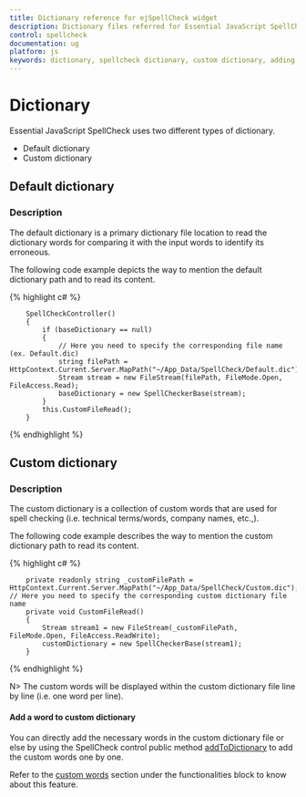 ```yaml
---
title: Dictionary reference for ejSpellCheck widget
description: Dictionary files referred for Essential JavaScript SpellCheck control.
control: spellcheck
documentation: ug
platform: js
keywords: dictionary, spellcheck dictionary, custom dictionary, adding a word
---
```

# Dictionary

Essential JavaScript SpellCheck uses two different types of dictionary.

 * Default dictionary 
 * Custom dictionary

## Default dictionary 

### Description

The default dictionary is a primary dictionary file location to read the dictionary words for comparing it with the input words to identify its erroneous. 

The following code example depicts the way to mention the default dictionary path and to read its content.

{% highlight c# %}

        SpellCheckController()
        {
            if (baseDictionary == null)
            {
                // Here you need to specify the corresponding file name (ex. Default.dic)
                string filePath = HttpContext.Current.Server.MapPath("~/App_Data/SpellCheck/Default.dic");
                Stream stream = new FileStream(filePath, FileMode.Open, FileAccess.Read);
                baseDictionary = new SpellCheckerBase(stream);
            }
            this.CustomFileRead();
        }

{% endhighlight %}

## Custom dictionary 

### Description

The custom dictionary is a collection of custom words that are used for spell checking (i.e. technical terms/words, company names, etc.,). 

The following code example describes the way to mention the custom dictionary path to read its content.

{% highlight c# %}

        private readonly string _customFilePath = HttpContext.Current.Server.MapPath("~/App_Data/SpellCheck/Custom.dic"); // Here you need to specify the corresponding custom dictionary file name
        private void CustomFileRead()
        {
            Stream stream1 = new FileStream(_customFilePath, FileMode.Open, FileAccess.ReadWrite);
            customDictionary = new SpellCheckerBase(stream1);
        }

{% endhighlight %}

N> The custom words will be displayed within the custom dictionary file line by line (i.e. one word per line). 

#### Add a word to custom dictionary

You can directly add the necessary words in the custom dictionary file or else by using the SpellCheck control public method [addToDictionary](/api/js/ejspellcheck#methods:addtodictionary) to add the custom words one by one.

Refer to the [custom words](/functionalities#custom-words) section under the functionalities block to know about this feature.